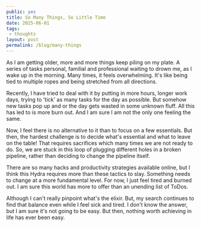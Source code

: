 ```yaml
---
public: yes
title: So Many Things, So Little Time
date: 2025-06-01
tags:
 - thoughts
layout: post
permalink: /blog/many-things
---
```


As I am getting older, more and more things keep piling on my plate. A series of tasks personal, familial and professional waiting to drown me, as I wake up in the morning. Many times, it feels overwhelming. It's like being tied to multiple ropes and being stretched from all directions.

Recently, I have tried to deal with it by putting in more hours, longer work days, trying to 'tick' as many tasks for the day as possible. But somehow new tasks pop up and or the day gets wasted in some unknown fluff. All this has led to is more burn out. And I am sure I am not the only one feeling the same.

Now, I feel there is no alternative to it than to focus on a few essentials. But then, the hardest challenge is to decide what's essential and what to leave on the table! That requires sacrifices which many times we are not ready to do. So, we are stuck in this loop of plugging different holes in a broken pipeline, rather than deciding to change the pipeline itself.

There are so many hacks and productivity strategies available online, but I think this Hydra requires more than these tactics to slay. Something needs to change at a more fundamental level. For now, I just feel tired and burned out. I am sure this world has more to offer than an unending list of ToDos.

Although I can't really pinpoint what's the elixir. But, my search continues to find that balance even while I feel sick and tired. I don't know the answer, but I am sure it's not going to be easy. But then, nothing worth achieving in life has ever been easy.
